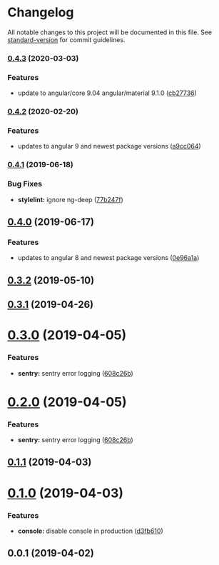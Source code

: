 # Changelog

All notable changes to this project will be documented in this file. See [standard-version](https://github.com/conventional-changelog/standard-version) for commit guidelines.

### [0.4.3](https://vc.nettrek.biz///compare/v0.4.2...v0.4.3) (2020-03-03)


### Features

* update to angular/core 9.04 angular/material 9.1.0 ([cb27736](https://vc.nettrek.biz///commit/cb277364e513033af98e8954f4ae9a3bedc36d57))

### [0.4.2](https://vc.nettrek.biz///compare/v0.4.1...v0.4.2) (2020-02-20)


### Features

* updates to angular 9 and newest package versions ([a9cc064](https://vc.nettrek.biz///commit/a9cc064aa73539df9c6d345d680169e41394878a))

### [0.4.1](https://vc.nettrek.biz///compare/v0.4.0...v0.4.1) (2019-06-18)


### Bug Fixes

* **stylelint:** ignore ng-deep ([77b247f](https://vc.nettrek.biz///commit/77b247f))



## [0.4.0](https://vc.nettrek.biz///compare/v0.3.2...v0.4.0) (2019-06-17)


### Features

* updates to angular 8 and newest package versions ([0e96a1a](https://vc.nettrek.biz///commit/0e96a1a))



## [0.3.2](https://vc.nettrek.biz/sliebehenz/angular-boilerplate/compare/v0.3.1...v0.3.2) (2019-05-10)



## [0.3.1](https://vc.nettrek.biz/sliebehenz/angular-boilerplate/compare/v0.3.0...v0.3.1) (2019-04-26)



# [0.3.0](https://vc.nettrek.biz/sliebehenz/angular-boilerplate/compare/v0.1.1...v0.3.0) (2019-04-05)


### Features

* **sentry:** sentry error logging ([608c26b](https://vc.nettrek.biz/sliebehenz/angular-boilerplate/commits/608c26b))



# [0.2.0](https://vc.nettrek.biz/avaya/market-showcase/compare/v0.1.1...v0.2.0) (2019-04-05)


### Features

* **sentry:** sentry error logging ([608c26b](https://vc.nettrek.biz/avaya/market-showcase/commits/608c26b))



## [0.1.1](https://vc.nettrek.biz/avaya/market-showcase/compare/v0.1.0...v0.1.1) (2019-04-03)



# [0.1.0](https://vc.nettrek.biz/avaya/market-showcase/compare/v0.0.1...v0.1.0) (2019-04-03)


### Features

* **console:** disable console in production ([d3fb610](https://vc.nettrek.biz/avaya/market-showcase/commits/d3fb610))



## 0.0.1 (2019-04-02)
